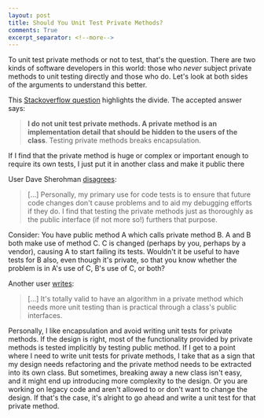 ```yaml
---
layout: post
title: Should You Unit Test Private Methods?
comments: True
excerpt_separator: <!--more-->
---
```


To unit test private methods or not to test, that's the question. There are two kinds of software developers in this world: those who *never* subject private methods to unit testing directly and those who do. Let's look at both sides of the arguments to understand this better.

<!--more-->

This [Stackoverflow question](http://stackoverflow.com/questions/105007/should-i-test-private-methods-or-only-public-ones?noredirect=1&lq=1) highlights the divide. The accepted answer says:

> **I do not unit test private methods. A private method is an implementation detail that should be hidden to the users of the class**. Testing private methods breaks encapsulation.
>
If I find that the private method is huge or complex or important enough to require its own tests, I just put it in another class and make it public there

User Dave Sherohman [disagrees](http://stackoverflow.com/a/105209):

> [...] Personally, my primary use for code tests is to ensure that future code changes don't cause problems and to aid my debugging efforts if they do. I find that testing the private methods just as thoroughly as the public interface (if not more so!) furthers that purpose.
>
Consider: You have public method A which calls private method B. A and B both make use of method C. C is changed (perhaps by you, perhaps by a vendor), causing A to start failing its tests. Wouldn't it be useful to have tests for B also, even though it's private, so that you know whether the problem is in A's use of C, B's use of C, or both?

Another user [writes](http://stackoverflow.com/questions/34571/how-to-test-a-class-that-has-private-methods-fields-or-inner-classes?noredirect=1&lq=1#comment76873_34586):

> [...] It's totally valid to have an algorithm in a private method which needs more unit testing than is practical through a class's public interfaces.

Personally, I like encapsulation and avoid writing unit tests for private methods. If the design is right, most of the functionality provided by private methods is tested implicitly by testing public method. If I get to a point where I need to write unit tests for private methods, I take that as a sign that my design needs refactoring and the private method needs to be extracted into its own class. But sometimes, breaking away a new class isn't easy, and it might end up introducing more complexity to the design. Or you are working on legacy code and aren't allowed to or don't want to change the design. If that's the case, it's alright to go ahead and write a unit test for that private method.
